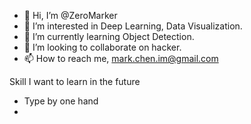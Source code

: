- 👋 Hi, I’m @ZeroMarker
- 👀 I’m interested in Deep Learning, Data Visualization.
- 🌱 I’m currently learning Object Detection.
- 💞️ I’m looking to collaborate on hacker.
- 📫 How to reach me, mark.chen.im@gmail.com

<!---
ZeroMarker/ZeroMarker is a ✨ special ✨ repository because its `README.md` (this file) appears on your GitHub profile.
You can click the Preview link to take a look at your changes.
--->
Skill  I want to learn in the future
- Type by one hand
- 
